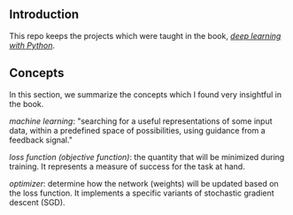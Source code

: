 ## Introduction
This repo keeps the projects which were taught in the book, [*deep learning
with Python*]().

## Concepts
In this section, we summarize the concepts which I found very insightful in the
book.

*machine learning*: "searching for a useful representations of some input data,
within a predefined space of possibilities, using guidance from a feedback
signal."

*loss function (objective function)*: the quantity that will be minimized during
training. It represents a measure of success for the task at hand.

*optimizer*: determine how the network (weights) will be updated based on the
loss function. It implements a specific variants of stochastic gradient descent
(SGD).
